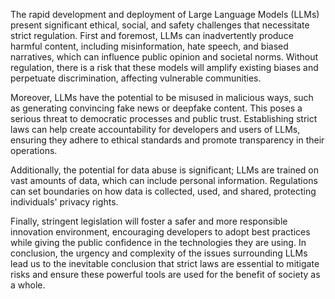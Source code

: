 The rapid development and deployment of Large Language Models (LLMs) present significant ethical, social, and safety challenges that necessitate strict regulation. First and foremost, LLMs can inadvertently produce harmful content, including misinformation, hate speech, and biased narratives, which can influence public opinion and societal norms. Without regulation, there is a risk that these models will amplify existing biases and perpetuate discrimination, affecting vulnerable communities.

Moreover, LLMs have the potential to be misused in malicious ways, such as generating convincing fake news or deepfake content. This poses a serious threat to democratic processes and public trust. Establishing strict laws can help create accountability for developers and users of LLMs, ensuring they adhere to ethical standards and promote transparency in their operations.

Additionally, the potential for data abuse is significant; LLMs are trained on vast amounts of data, which can include personal information. Regulations can set boundaries on how data is collected, used, and shared, protecting individuals' privacy rights.

Finally, stringent legislation will foster a safer and more responsible innovation environment, encouraging developers to adopt best practices while giving the public confidence in the technologies they are using. In conclusion, the urgency and complexity of the issues surrounding LLMs lead us to the inevitable conclusion that strict laws are essential to mitigate risks and ensure these powerful tools are used for the benefit of society as a whole.
